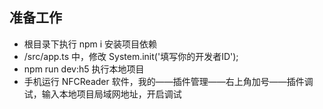 ## &#x20;准备工作

*   根目录下执行 npm i 安装项目依赖
*   /src/app.ts 中，修改 System.init('填写你的开发者ID');
*   npm run dev\:h5 执行本地项目
*   手机运行 NFCReader 软件，我的——插件管理——右上角加号——插件调试，输入本地项目局域网地址，开启调试

